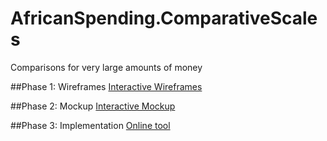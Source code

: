 # AfricanSpending.ComparativeScales
Comparisons for very large amounts of money

##Phase 1: Wireframes
[Interactive Wireframes](https://marvelapp.com/503gca)


##Phase 2: Mockup
[Interactive Mockup](http://marvl.in/8j0f5f)


##Phase 3: Implementation
[Online tool](http://codeforafrica.github.io/AfricanSpending.ComparativeScales)
